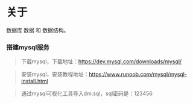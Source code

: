 
# 关于

数据库 数据 和 数据结构。


### 搭建mysql服务

>  下载mysql，下载地址：https://dev.mysql.com/downloads/mysql/

>  安装mysql，安装教程地址：https://www.runoob.com/mysql/mysql-install.html

>  通过mysql可视化工具导入dm.sql，sql密码是：123456